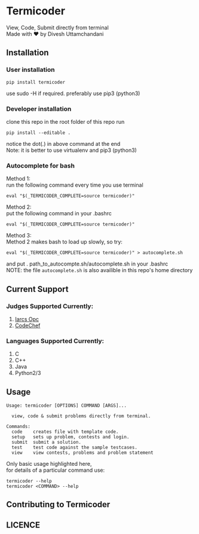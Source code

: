 # Termicoder  
View, Code, Submit directly from terminal  
Made with :heart: by Divesh Uttamchandani

## Installation

### User installation
```
pip install termicoder  
```
use sudo -H if required. preferably use pip3 (python3)

### Developer installation  
clone this repo
in the root folder of this repo run  
```
pip install --editable .  
```
notice the dot(.) in above command at the end  
Note: it is better to use virtualenv and pip3 (python3)

### Autocomplete for bash  
Method 1:  
run the following command every time you use terminal  
```
eval "$(_TERMICODER_COMPLETE=source termicoder)"  
```

Method 2:  
put the following command in your .bashrc  
```
eval "$(_TERMICODER_COMPLETE=source termicoder)"  
```  
Method 3:  
Method 2 makes bash to load up slowly, so try:  
```
eval "$(_TERMICODER_COMPLETE=source termicoder)" > autocomplete.sh  
```
and put . path_to_autocompte.sh/autocomplete.sh in your .bashrc  
NOTE: the file `autocomplete.sh` is also availible in this repo's home directory

## Current Support

### Judges Supported Currently:
1. [Iarcs Opc](http://opc.iarcs.org.in/index.php/)  
2. [CodeChef](http://www.codechef.com)

### Languages Supported Currently:
1. C  
2. C++  
3. Java  
4. Python2/3

## Usage
```
Usage: termicoder [OPTIONS] COMMAND [ARGS]...

  view, code & submit problems directly from terminal.

Commands:
  code    creates file with template code.  
  setup   sets up problem, contests and login.  
  submit  submit a solution.  
  test    test code against the sample testcases.  
  view    view contests, problems and problem statement
```
Only basic usage highlighted here,  
for details of a particular command use:  
```
termicoder --help  
termicoder <COMMAND> --help  
```

## Contributing to Termicoder

## LICENCE
